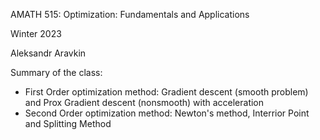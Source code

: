 AMATH 515: Optimization: Fundamentals and Applications

Winter 2023

Aleksandr Aravkin

Summary of the class:

- First Order optimization method: Gradient descent (smooth problem) and Prox Gradient descent (nonsmooth) with acceleration
- Second Order optimization method: Newton's method, Interrior Point and Splitting Method

